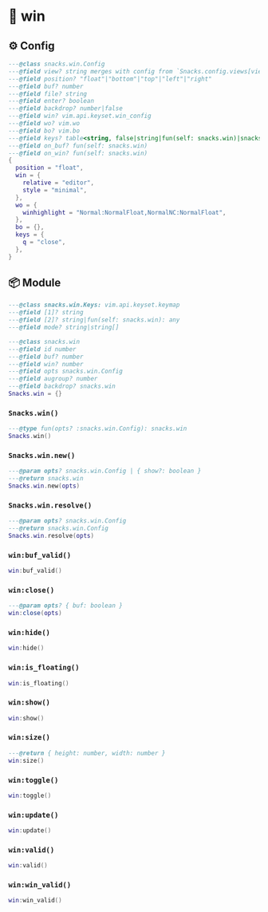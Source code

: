 # 🍿 win

<!-- docgen -->

## ⚙️ Config

```lua
---@class snacks.win.Config
---@field view? string merges with config from `Snacks.config.views[view]`
---@field position? "float"|"bottom"|"top"|"left"|"right"
---@field buf? number
---@field file? string
---@field enter? boolean
---@field backdrop? number|false
---@field win? vim.api.keyset.win_config
---@field wo? vim.wo
---@field bo? vim.bo
---@field keys? table<string, false|string|fun(self: snacks.win)|snacks.win.Keys>
---@field on_buf? fun(self: snacks.win)
---@field on_win? fun(self: snacks.win)
{
  position = "float",
  win = {
    relative = "editor",
    style = "minimal",
  },
  wo = {
    winhighlight = "Normal:NormalFloat,NormalNC:NormalFloat",
  },
  bo = {},
  keys = {
    q = "close",
  },
}
```

## 📦 Module

```lua
---@class snacks.win.Keys: vim.api.keyset.keymap
---@field [1]? string
---@field [2]? string|fun(self: snacks.win): any
---@field mode? string|string[]
```

```lua
---@class snacks.win
---@field id number
---@field buf? number
---@field win? number
---@field opts snacks.win.Config
---@field augroup? number
---@field backdrop? snacks.win
Snacks.win = {}
```

### `Snacks.win()`

```lua
---@type fun(opts? :snacks.win.Config): snacks.win
Snacks.win()
```

### `Snacks.win.new()`

```lua
---@param opts? snacks.win.Config | { show?: boolean }
---@return snacks.win
Snacks.win.new(opts)
```

### `Snacks.win.resolve()`

```lua
---@param opts? snacks.win.Config
---@return snacks.win.Config
Snacks.win.resolve(opts)
```

### `win:buf_valid()`

```lua
win:buf_valid()
```

### `win:close()`

```lua
---@param opts? { buf: boolean }
win:close(opts)
```

### `win:hide()`

```lua
win:hide()
```

### `win:is_floating()`

```lua
win:is_floating()
```

### `win:show()`

```lua
win:show()
```

### `win:size()`

```lua
---@return { height: number, width: number }
win:size()
```

### `win:toggle()`

```lua
win:toggle()
```

### `win:update()`

```lua
win:update()
```

### `win:valid()`

```lua
win:valid()
```

### `win:win_valid()`

```lua
win:win_valid()
```
